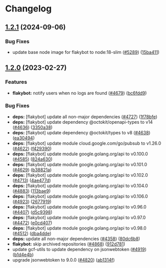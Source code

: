 # Changelog

## [1.2.1](https://github.com/googleapis/repo-automation-bots/compare/flakybot-v1.2.0...flakybot-v1.2.1) (2024-09-06)


### Bug Fixes

* update base node image for flakybot to node:18-slim ([#5289](https://github.com/googleapis/repo-automation-bots/issues/5289)) ([15ba411](https://github.com/googleapis/repo-automation-bots/commit/15ba411cb15d89a32bc8fde20ba782248779e778))

## [1.2.0](https://github.com/googleapis/repo-automation-bots/compare/flakybot-1.1.0...flakybot-v1.2.0) (2023-02-27)


### Features

* **flakybot:** notify users when no logs are found ([#4679](https://github.com/googleapis/repo-automation-bots/issues/4679)) ([bc6fdd9](https://github.com/googleapis/repo-automation-bots/commit/bc6fdd9089f1a2eca943660ed377cf0aeb079113))


### Bug Fixes

* **deps:** [flakybot] update all non-major dependencies ([#4727](https://github.com/googleapis/repo-automation-bots/issues/4727)) ([1f78bfe](https://github.com/googleapis/repo-automation-bots/commit/1f78bfee14df85674b467bc6ed8f5a94683eb8e0))
* **deps:** [flakybot] update dependency @octokit/openapi-types to v14 ([#4636](https://github.com/googleapis/repo-automation-bots/issues/4636)) ([3350a38](https://github.com/googleapis/repo-automation-bots/commit/3350a38a6720545374231770353a663dd4eb71b0))
* **deps:** [flakybot] update dependency @octokit/types to v8 ([#4638](https://github.com/googleapis/repo-automation-bots/issues/4638)) ([ea30494](https://github.com/googleapis/repo-automation-bots/commit/ea304949eb5dde07d351621d44c9ac263f497324))
* **deps:** [flakybot] update module cloud.google.com/go/pubsub to v1.26.0 ([#4622](https://github.com/googleapis/repo-automation-bots/issues/4622)) ([f429390](https://github.com/googleapis/repo-automation-bots/commit/f429390bd398e956db83870aa0c7bbff31af66de))
* **deps:** [flakybot] update module google.golang.org/api to v0.100.0 ([#4585](https://github.com/googleapis/repo-automation-bots/issues/4585)) ([824a630](https://github.com/googleapis/repo-automation-bots/commit/824a630efd673a683bc652b4da3be39a163f0cec))
* **deps:** [flakybot] update module google.golang.org/api to v0.101.0 ([#4629](https://github.com/googleapis/repo-automation-bots/issues/4629)) ([b38821a](https://github.com/googleapis/repo-automation-bots/commit/b38821a7e9a3bf171ab613647eeab8c7f14d0760))
* **deps:** [flakybot] update module google.golang.org/api to v0.102.0 ([#4713](https://github.com/googleapis/repo-automation-bots/issues/4713)) ([4ae477d](https://github.com/googleapis/repo-automation-bots/commit/4ae477dd195942d7f3e23eccce46ec71cfe1e19b))
* **deps:** [flakybot] update module google.golang.org/api to v0.104.0 ([#4883](https://github.com/googleapis/repo-automation-bots/issues/4883)) ([113bae9](https://github.com/googleapis/repo-automation-bots/commit/113bae948778c744720f1a9834dc1a82f5e2bea6))
* **deps:** [flakybot] update module google.golang.org/api to v0.106.0 ([#4923](https://github.com/googleapis/repo-automation-bots/issues/4923)) ([2677919](https://github.com/googleapis/repo-automation-bots/commit/2677919ef23ecf0990866cadf2cbaa44e1df062a))
* **deps:** [flakybot] update module google.golang.org/api to v0.96.0 ([#4407](https://github.com/googleapis/repo-automation-bots/issues/4407)) ([d5c9398](https://github.com/googleapis/repo-automation-bots/commit/d5c939803a853cbc6ae8dac7a4a76919dd721f7d))
* **deps:** [flakybot] update module google.golang.org/api to v0.97.0 ([#4472](https://github.com/googleapis/repo-automation-bots/issues/4472)) ([e0cd407](https://github.com/googleapis/repo-automation-bots/commit/e0cd40768d5eda23c47f48130e12febff0ac3ec7))
* **deps:** [flakybot] update module google.golang.org/api to v0.98.0 ([#4512](https://github.com/googleapis/repo-automation-bots/issues/4512)) ([dba4dde](https://github.com/googleapis/repo-automation-bots/commit/dba4dde8bbb6ad0f3d44be0d8f1c1a1a7ba41a2a))
* **deps:** update all non-major dependencies ([#4358](https://github.com/googleapis/repo-automation-bots/issues/4358)) ([80dc6b8](https://github.com/googleapis/repo-automation-bots/commit/80dc6b84a4a3a0824fece7dcf603f74863206ba7))
* **flakybot:** skip archived repositories ([#4868](https://github.com/googleapis/repo-automation-bots/issues/4868)) ([912d781](https://github.com/googleapis/repo-automation-bots/commit/912d7813a3406bb3bd517e85b48e9a4f0f31c60a))
* update gcf-utils to update dependency on jsonwebtoken ([#4919](https://github.com/googleapis/repo-automation-bots/issues/4919)) ([b1d4e4b](https://github.com/googleapis/repo-automation-bots/commit/b1d4e4bb9253420cfa8f8ad13f4ec3e9bb9548a3))
* upgrade jsonwebtoken to 9.0.0 ([#4820](https://github.com/googleapis/repo-automation-bots/issues/4820)) ([ab1314f](https://github.com/googleapis/repo-automation-bots/commit/ab1314f4b72a86ec90ddf785d7a939ff5877153e))

